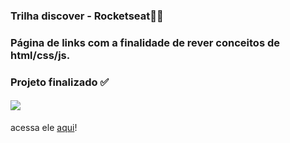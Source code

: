 ### Trilha discover - Rocketseat🚀✨

### Página de links com a finalidade de rever conceitos de html/css/js.
### Projeto finalizado ✅
#### ![](https://github.com/majuliah/RocketSeat-Discover/blob/main/gif.gif?raw=true)
acessa ele [aqui](https://majuliah.github.io/LinkTree/projetoHtml/)! 
